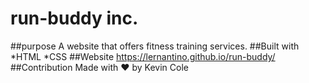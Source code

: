 # run-buddy inc.
##purpose
A website that offers fitness training services.
##Built with
*HTML
*CSS
##Website
https://lernantino.github.io/run-buddy/
##Contribution
Made with ❤️ by Kevin Cole
